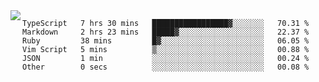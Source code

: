 

<a href="https://github.com/anuraghazra/github-readme-stats">
  <img align="left" src="https://github-readme-stats.vercel.app/api?username=kfly8&count_private=true&show_icons=true&theme=calm" />
</a>


<!--START_SECTION:waka-->

```text
TypeScript   7 hrs 30 mins   █████████████████▓░░░░░░░   70.31 %
Markdown     2 hrs 23 mins   █████▓░░░░░░░░░░░░░░░░░░░   22.37 %
Ruby         38 mins         █▓░░░░░░░░░░░░░░░░░░░░░░░   06.05 %
Vim Script   5 mins          ▒░░░░░░░░░░░░░░░░░░░░░░░░   00.88 %
JSON         1 min           ░░░░░░░░░░░░░░░░░░░░░░░░░   00.24 %
Other        0 secs          ░░░░░░░░░░░░░░░░░░░░░░░░░   00.08 %
```

<!--END_SECTION:waka-->
